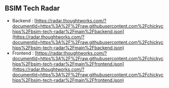 ## BSIM Tech Radar

- Backend : [https://radar.thoughtworks.com/?documentId=https%3A%2F%2Fraw.githubusercontent.com%2Fchickychips%2Fbsim-tech-radar%2Fmain%2Fbackend.json](https://radar.thoughtworks.com/?documentId=https%3A%2F%2Fraw.githubusercontent.com%2Fchickychips%2Fbsim-tech-radar%2Fmain%2Fbackend.json)
- Frontend : [https://radar.thoughtworks.com/?documentId=https%3A%2F%2Fraw.githubusercontent.com%2Fchickychips%2Fbsim-tech-radar%2Fmain%2Ffrontend.json](https://radar.thoughtworks.com/?documentId=https%3A%2F%2Fraw.githubusercontent.com%2Fchickychips%2Fbsim-tech-radar%2Fmain%2Ffrontend.json)
